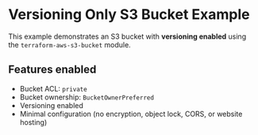 # Versioning Only S3 Bucket Example

This example demonstrates an S3 bucket with **versioning enabled** using the `terraform-aws-s3-bucket` module.

## Features enabled

- Bucket ACL: `private`
- Bucket ownership: `BucketOwnerPreferred`
- Versioning enabled
- Minimal configuration (no encryption, object lock, CORS, or website hosting)